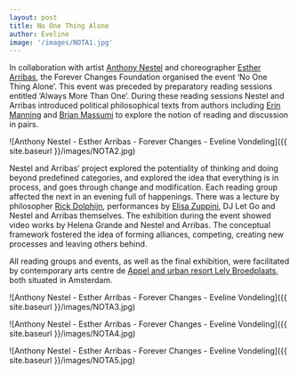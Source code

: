 ```yaml
---
layout: post
title: No One Thing Alone
author: Eveline
image: '/images/NOTA1.jpg'
---
```


In collaboration with artist [Anthony Nestel](https://www.mondriaanfonds.nl/pcprofiel/anthony-nestel/) and choreographer [Esther Arribas](https://estherarribas.com/), the Forever Changes Foundation organised the event ‘No One Thing Alone’. This event was preceded by preparatory reading sessions entitled ‘Always More Than One’. During these reading sessions Nestel and Arribas introduced political philosophical texts from authors including [Erin Manning](http://erinmovement.com/) and [Brian Massumi](https://en.wikipedia.org/wiki/Brian_Massumi) to explore the notion of reading and discussion in pairs. 

![Anthony Nestel - Esther Arribas - Forever Changes - Eveline Vondeling]({{ site.baseurl }}/images/NOTA2.jpg)

Nestel and Arribas’ project explored the potentiality of thinking and doing beyond predefined categories, and explored the idea that everything is in process, and goes through change and modification. Each reading group affected the next in an evening full of happenings. There was a lecture by philosopher [Rick Dolphijn](https://www.uu.nl/en/news/rick-dolphijn-appointed-honorary-associate-professor-at-university-of-hong-kong), performances by [Elisa Zuppini](http://dansateliers.nl/en/maker/sigrid-stigsdatter-elisa-zuppini/), DJ Let Go and Nestel and Arribas themselves. The exhibition during the event showed video works by Helena Grande and Nestel and Arribas. The conceptual framework fostered the idea of forming alliances, competing, creating new processes and leaving others behind.

All reading groups and events, as well as the final exhibition, were facilitated by contemporary arts centre de [Appel and urban resort Lely Broedplaats](https://urbanresort.nl/lely/), both situated in Amsterdam. 

![Anthony Nestel - Esther Arribas - Forever Changes - Eveline Vondeling]({{ site.baseurl }}/images/NOTA3.jpg)

![Anthony Nestel - Esther Arribas - Forever Changes - Eveline Vondeling]({{ site.baseurl }}/images/NOTA4.jpg)

![Anthony Nestel - Esther Arribas - Forever Changes - Eveline Vondeling]({{ site.baseurl }}/images/NOTA5.jpg)